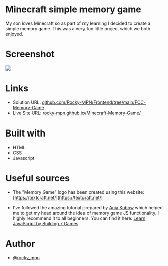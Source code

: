 # Minecraft simple memory game

My son loves Minecraft so as part of my learning I decided to create a simple memory game.
This was a very fun little project which we both enjoyed.



# Screenshot

![](screenshot.png.jpg)


# Links

- Solution URL: [github.com/Rocky-MPN/Frontend/tree/main/FCC-Memory-Game](https://github.com/Rocky-MPN/Frontend/tree/main/FreeCodeCamp/Memory-Game)
- Live Site URL: [rocky-mpn.github.io/Minecraft-Memory-Game/](https://rocky-mpn.github.io/Minecraft-Memory-Game/)


# Built with

- HTML
- CSS
- Javascript


# Useful sources

- The "Memory Game" logo has been created using this website: [https://textcraft.net/](https://textcraft.net/)

- I've followed the amazing tutorial prepared by [Ania Kubów](https://twitter.com/ania_kubow) which helped me to get my head around the idea of memory game JS functionality. I highly recommend it to all beginners.
You can find it here: [Learn JavaScript by Building 7 Games](https://www.youtube.com/watch?v=ec8vSKJuZTk&ab_channel=freeCodeCamp.org)


#  Author

- [@rocky_mpn](https://www.twitter.com/rocky_mpn)

